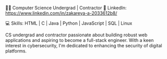 👨‍💻 Computer Science Undergrad | Contractor
🔗 LinkedIn: https://www.linkedin.com/in/zakareya-a-2033612b8/

💻 Skills: HTML | C | Java | Python | JavaScript | SQL | Linux

CS undergrad and contractor passionate about building robust web applications and aspiring to become a full-stack engineer. With a keen interest in cybersecurity, I'm dedicated to enhancing the security of digital platforms.
